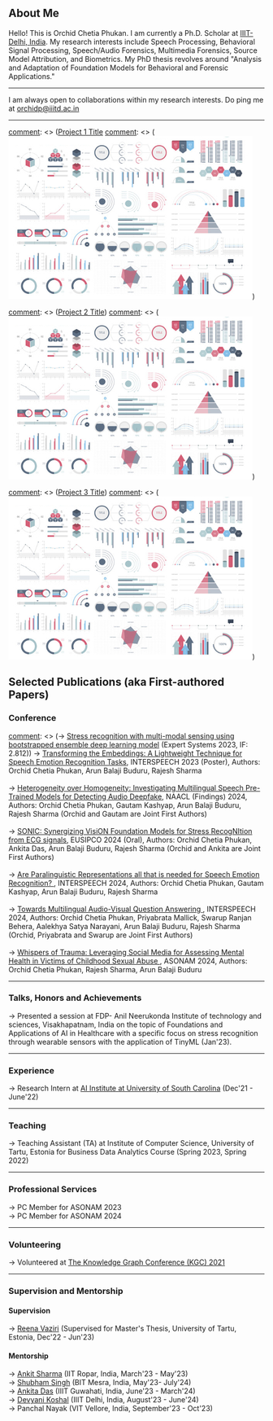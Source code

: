 
## About Me

Hello! This is Orchid Chetia Phukan. I am currently a Ph.D. Scholar at <a href="https://iiitd.ac.in/">IIIT-Delhi, India</a>.
My research interests include Speech Processing, Behavioral Signal Processing, Speech/Audio Forensics, Multimedia Forensics, Source Model Attribution, and Biometrics.
My PhD thesis revolves around "Analysis and Adaptation of Foundation Models for Behavioral and Forensic Applications."

---
I am always open to collaborations within my research interests. Do ping me at orchidp@iiitd.ac.in

---

[comment]: <> (### Projects)

[comment]: <> ([Project 1 Title](/sample_page)
[comment]: <> (<img src="images/dummy_thumbnail.jpg?raw=true"/>)

[comment]: <> (---)
[comment]: <> ([Project 2 Title](/pdf/sample_presentation.pdf))
[comment]: <> (<img src="images/dummy_thumbnail.jpg?raw=true"/>)

[comment]: <> (---)
[comment]: <> ([Project 3 Title](http://example.com/))
[comment]: <> (<img src="images/dummy_thumbnail.jpg?raw=true"/>)

[comment]: <> (---)

## Selected Publications (aka First-authored Papers)

### Conference

[comment]: <> (-> <a href="https://onlinelibrary.wiley.com/doi/abs/10.1111/exsy.13239">Stress recognition with multi-modal sensing using bootstrapped ensemble deep learning model</a> (Expert Systems 2023, IF: 2.812))
-> <a href="https://www.isca-archive.org/interspeech_2023/chetiaphukan23_interspeech.html">Transforming the Embeddings: A Lightweight Technique for Speech Emotion Recognition Tasks</a>, INTERSPEECH 2023 (Poster), Authors: Orchid Chetia Phukan, Arun Balaji Buduru, Rajesh Sharma
<br>
<br>
-> <a href="https://aclanthology.org/2024.findings-naacl.160/"> Heterogeneity over Homogeneity: Investigating Multilingual Speech Pre-Trained Models for Detecting Audio Deepfake</a>, NAACL (Findings) 2024, Authors: Orchid Chetia Phukan, Gautam Kashyap, Arun Balaji Buduru, Rajesh Sharma (Orchid and Gautam are Joint First Authors) 
<br>
<br>
-> <a href="https://arxiv.org/abs/2404.00827"> SONIC: Synergizing VisiON Foundation Models for Stress RecogNItion from ECG signals</a>, EUSIPCO 2024 (Oral), Authors: Orchid Chetia Phukan, Ankita Das, Arun Balaji Buduru, Rajesh Sharma (Orchid and Ankita are Joint First Authors) 
<br>
<br>
-> <a href=""> Are Paralinguistic Representations all that is needed for Speech Emotion Recognition? </a>, INTERSPEECH 2024, Authors: Orchid Chetia Phukan, Gautam Kashyap, Arun Balaji Buduru, Rajesh Sharma 
<br>
<br>
-> <a href="https://arxiv.org/abs/2406.09156"> Towards Multilingual Audio-Visual Question Answering </a>, INTERSPEECH 2024, Authors: Orchid Chetia Phukan, Priyabrata Mallick, Swarup Ranjan Behera, Aalekhya Satya Narayani, Arun Balaji Buduru, Rajesh Sharma (Orchid, Priyabrata and Swarup are Joint First Authors) 
<br>
<br>
-> <a href=""> Whispers of Trauma: Leveraging Social Media for Assessing Mental Health in Victims of Childhood Sexual Abuse </a>, ASONAM 2024, Authors: Orchid Chetia Phukan, Rajesh Sharma, Arun Balaji Buduru

---

### Talks, Honors and Achievements

-> Presented a session at FDP- Anil Neerukonda Institute of technology and sciences, Visakhapatnam, India on the topic of Foundations and Applications of AI in Healthcare with a specific focus on stress recognition through wearable sensors with the application of TinyML (Jan'23).

---

### Experience

-> Research Intern at <a href="https://aiisc.ai/">AI Institute at University of South Carolina</a>  (Dec'21 - June'22)

---
### Teaching

-> Teaching Assistant (TA) at Institute of Computer Science, University of Tartu, Estonia for Business Data Analytics Course (Spring 2023, Spring 2022)

---
### Professional Services
-> PC Member for ASONAM 2023
<br>
-> PC Member for ASONAM 2024

---
### Volunteering

-> Volunteered at  <a href="https://www.knowledgegraph.tech/kgc2021/">The Knowledge Graph Conference (KGC) 2021</a>

---
### Supervision and Mentorship
#### Supervision
-> <a href="https://www.linkedin.com/in/reena-vaziri-834102a7/">Reena Vaziri</a> (Supervised for Master's Thesis, University of Tartu, Estonia, Dec'22 - Jun'23) 
#### Mentorship
-> <a href="https://www.linkedin.com/in/ankit-sharma-dev/">Ankit Sharma</a> (IIT Ropar, India, March'23 - May'23) 
<br>
-> <a href="https://www.linkedin.com/in/shubhamsingh0512/">Shubham Singh</a> (BIT Mesra, India, May'23- July'24) 
<br>
-> <a href="https://www.linkedin.com/in/ankita-das-77030016b/">Ankita Das</a> (IIIT Guwahati, India, June'23 - March'24) 
<br>
-> <a href="https://www.linkedin.com/in/devyani-koshal-392428276/">Devyani Koshal</a> (IIIT Delhi, India, August'23 - June'24) 
<br>
-> Panchal Nayak (VIT Vellore, India, September'23 - Oct'23) 





